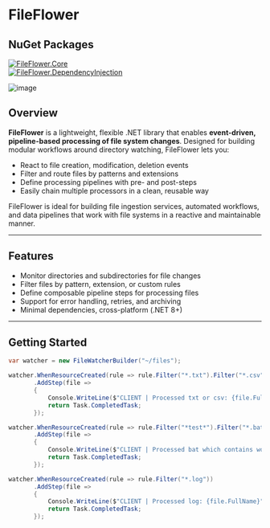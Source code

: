 # FileFlower

## NuGet Packages

[![FileFlower.Core](https://img.shields.io/nuget/v/FileFlower.Core)](https://www.nuget.org/packages/FileFlower.Core)  
[![FileFlower.DependencyInjection](https://img.shields.io/nuget/v/FileFlower.DependencyInjection)](https://www.nuget.org/packages/FileFlower.DependencyInjection)

![image](https://github.com/user-attachments/assets/b85601f0-b82b-4bde-b737-e334e98f0a58)

## Overview

**FileFlower** is a lightweight, flexible .NET library that enables **event-driven, pipeline-based processing of file system changes**. Designed for building modular workflows around directory watching, FileFlower lets you:

- React to file creation, modification, deletion events
- Filter and route files by patterns and extensions
- Define processing pipelines with pre- and post-steps
- Easily chain multiple processors in a clean, reusable way

FileFlower is ideal for building file ingestion services, automated workflows, and data pipelines that work with file systems in a reactive and maintainable manner.

---

## Features

- Monitor directories and subdirectories for file changes
- Filter files by pattern, extension, or custom rules
- Define composable pipeline steps for processing files
- Support for error handling, retries, and archiving
- Minimal dependencies, cross-platform (.NET 8+)

---

## Getting Started

```csharp
var watcher = new FileWatcherBuilder("~/files");

watcher.WhenResourceCreated(rule => rule.Filter("*.txt").Filter("*.csv").WithOrLogic())
       .AddStep(file =>
       {
           Console.WriteLine($"CLIENT | Processed txt or csv: {file.FullName}");
           return Task.CompletedTask;
       });

watcher.WhenResourceCreated(rule => rule.Filter("*test*").Filter("*.bat"))
       .AddStep(file =>
       {
           Console.WriteLine($"CLIENT | Processed bat which contains word 'test': {file.FullName}");
           return Task.CompletedTask;
       });

watcher.WhenResourceCreated(rule => rule.Filter("*.log"))
       .AddStep(file =>
       {
           Console.WriteLine($"CLIENT | Processed log: {file.FullName}");
           return Task.CompletedTask;
       });
```
